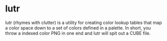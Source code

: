 # lutr

lutr (rhymes with clutter) is a utility for creating color lookup tables that map a color space down to a set of colors defined in a palette. In short, you throw a indexed color PNG in one end and lutr will spit out a CUBE file.

